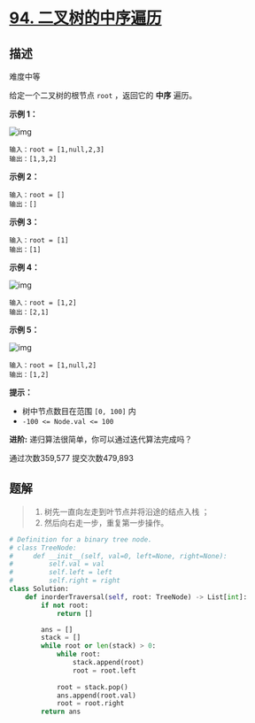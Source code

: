 # [94. 二叉树的中序遍历](https://leetcode-cn.com/problems/binary-tree-inorder-traversal/)

## 描述

难度中等

给定一个二叉树的根节点 `root` ，返回它的 **中序** 遍历。

 

**示例 1：**

![img](https://assets.leetcode.com/uploads/2020/09/15/inorder_1.jpg)

```
输入：root = [1,null,2,3]
输出：[1,3,2]
```

**示例 2：**

```
输入：root = []
输出：[]
```

**示例 3：**

```
输入：root = [1]
输出：[1]
```

**示例 4：**

![img](https://assets.leetcode.com/uploads/2020/09/15/inorder_5.jpg)

```
输入：root = [1,2]
输出：[2,1]
```

**示例 5：**

![img](https://assets.leetcode.com/uploads/2020/09/15/inorder_4.jpg)

```
输入：root = [1,null,2]
输出：[1,2]
```

 

**提示：**

- 树中节点数目在范围 `[0, 100]` 内
- `-100 <= Node.val <= 100`

 

**进阶:** 递归算法很简单，你可以通过迭代算法完成吗？

通过次数359,577 提交次数479,893



## 题解

> 1. 树先一直向左走到叶节点并将沿途的结点入栈 ；
> 2. 然后向右走一步，重复第一步操作。

```python
# Definition for a binary tree node.
# class TreeNode:
#     def __init__(self, val=0, left=None, right=None):
#         self.val = val
#         self.left = left
#         self.right = right
class Solution:
    def inorderTraversal(self, root: TreeNode) -> List[int]:
        if not root:
            return []

        ans = []
        stack = []
        while root or len(stack) > 0:
            while root:
                stack.append(root)
                root = root.left
            
            root = stack.pop()
            ans.append(root.val)
            root = root.right
        return ans
```

